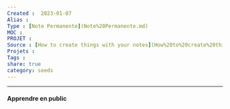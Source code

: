 ```yaml
---
Created :  2023-01-07
Alias :
Type : [Note Permanente](Note%20Permanente.md)
MOC : 
PROJET :
Source : [How to create things with your notes](How%20to%20create%20things%20with%20your%20notes.md)
Projets :
Tags : 
share: true
category: seeds
---
```



***

#### Apprendre en public
